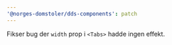 ```yaml
---
'@norges-domstoler/dds-components': patch
---
```


Fikser bug der `width` prop i `<Tabs>` hadde ingen effekt.

